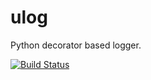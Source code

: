 # ulog

Python decorator based logger. 

[![Build Status](https://travis-ci.org/MrUPGrade/ulog.svg)](https://travis-ci.org/MrUPGrade/ulog)
